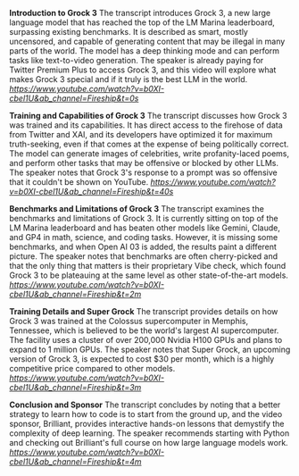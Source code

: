 

**Introduction to Grock 3**
The transcript introduces Grock 3, a new large language model that has reached the top of the LM Marina leaderboard, surpassing existing benchmarks. It is described as smart, mostly uncensored, and capable of generating content that may be illegal in many parts of the world. The model has a deep thinking mode and can perform tasks like text-to-video generation. The speaker is already paying for Twitter Premium Plus to access Grock 3, and this video will explore what makes Grock 3 special and if it truly is the best LLM in the world.
*_https://www.youtube.com/watch?v=b0XI-cbel1U&ab_channel=Fireship&t=0s_*


**Training and Capabilities of Grock 3**
The transcript discusses how Grock 3 was trained and its capabilities. It has direct access to the firehose of data from Twitter and XAI, and its developers have optimized it for maximum truth-seeking, even if that comes at the expense of being politically correct. The model can generate images of celebrities, write profanity-laced poems, and perform other tasks that may be offensive or blocked by other LLMs. The speaker notes that Grock 3's response to a prompt was so offensive that it couldn't be shown on YouTube.
*_https://www.youtube.com/watch?v=b0XI-cbel1U&ab_channel=Fireship&t=40s_*


**Benchmarks and Limitations of Grock 3**
The transcript examines the benchmarks and limitations of Grock 3. It is currently sitting on top of the LM Marina leaderboard and has beaten other models like Gemini, Claude, and GP4 in math, science, and coding tasks. However, it is missing some benchmarks, and when Open AI 03 is added, the results paint a different picture. The speaker notes that benchmarks are often cherry-picked and that the only thing that matters is their proprietary Vibe check, which found Grock 3 to be plateauing at the same level as other state-of-the-art models.
*_https://www.youtube.com/watch?v=b0XI-cbel1U&ab_channel=Fireship&t=2m_*


**Training Details and Super Grock**
The transcript provides details on how Grock 3 was trained at the Colossus supercomputer in Memphis, Tennessee, which is believed to be the world's largest AI supercomputer. The facility uses a cluster of over 200,000 Nvidia H100 GPUs and plans to expand to 1 million GPUs. The speaker notes that Super Grock, an upcoming version of Grock 3, is expected to cost $30 per month, which is a highly competitive price compared to other models.
*_https://www.youtube.com/watch?v=b0XI-cbel1U&ab_channel=Fireship&t=3m_*


**Conclusion and Sponsor**
The transcript concludes by noting that a better strategy to learn how to code is to start from the ground up, and the video sponsor, Brilliant, provides interactive hands-on lessons that demystify the complexity of deep learning. The speaker recommends starting with Python and checking out Brilliant's full course on how large language models work.
*_https://www.youtube.com/watch?v=b0XI-cbel1U&ab_channel=Fireship&t=4m_*

